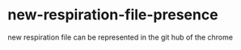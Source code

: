 # new-respiration-file-presence
new respiration file can be represented in the git hub of the chrome
